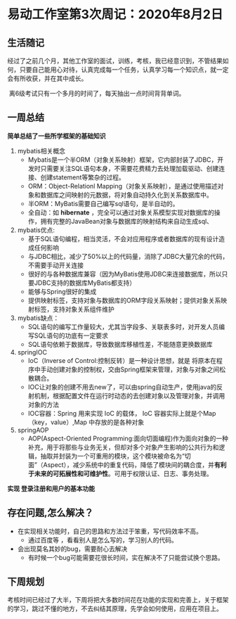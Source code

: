 # 易动工作室第3次周记：2020年8月2日

## 生活随记

​		经过了之前几个月，其他工作室的面试，训练，考核，我已经意识到，不管结果如何，只要自己能用心对待，认真完成每一个任务，认真学习每一个知识点，就一定会有所收获，并在其中成长。

​		离6级考试只有一个多月的时间了，每天抽出一点时间背背单词。

## 一周总结

**简单总结了一些所学框架的基础知识**

1. mybatis相关概念
   + Mybatis是一个半ORM（对象关系映射）框架，它内部封装了JDBC，开发时只需要关注SQL语句本身，不需要花费精力去处理加载驱动、创建连接、创建statement等繁杂的过程。
   + ORM：Object-Relationl Mapping（对象关系映射），是通过使用描述对象和数据库之间映射的元数据，将对象自动持久化到关系数据库中。
   + 半ORM：MyBatis需要自己编写sql语句，是半自动的。
   + 全自动：如 **hibernate** ，完全可以通过对象关系模型实现对数据库的操作，拥有完整的JavaBean对象与数据库的映射结构来自动生成sql、
2. mybatis优点:
   + 基于SQL语句编程，相当灵活，不会对应用程序或者数据库的现有设计造成任何影响
   + 与JDBC相比，减少了50%以上的代码量，消除了JDBC大量冗余的代码，不需要手动开关连接
   + 很好的与各种数据库兼容（因为MyBatis使用JDBC来连接数据库，所以只要JDBC支持的数据库MyBatis都支持）
   + 能够与Spring很好的集成
   + 提供映射标签，支持对象与数据库的ORM字段关系映射；提供对象关系映射标签，支持对象关系组件维护
3. mybatis缺点：
   + SQL语句的编写工作量较大，尤其当字段多、关联表多时，对开发人员编写SQL语句的功底有一定要求
   + SQL语句依赖于数据库，导致数据库移植性差，不能随意更换数据库
4. springIOC
   + IoC（Inverse of Control:控制反转）是一种设计思想，就是 将原本在程序中手动创建对象的控制权，交由Spring框架来管理，对象与对象之间松散耦合。
   + IOC让对象的创建不用去new了，可以由spring自动生产，使用java的反射机制，根据配置文件在运行时动态的去创建对象以及管理对象，并调用对象的方法
   + IOC容器：Spring 用来实现 IoC 的载体， IoC 容器实际上就是个Map（key，value）,Map 中存放的是各种对象
5. springAOP
   + AOP(Aspect-Oriented Programming:面向切面编程)作为面向对象的一种补充，用于将那些与业务无关，但却对多个对象产生影响的公共行为和逻辑，抽取并封装为一个可重用的模块，这个模块被命名为“切面”（Aspect），减少系统中的重复代码，降低了模块间的耦合度，并**有利于未来的可拓展性和可维护性**。可用于权限认证、日志、事务处理。

**实现 登录注册和用户的基本功能** 

## 存在问题,怎么解决？

+ 在实现相关功能时，自己的思路和方法过于笨重，写代码效率不高。
  + 通过百度等 ，看看别人是怎么写的，学习别人的代码。
+ 会出现莫名其妙的bug，需要耐心去解决
  + 有时候一个bug可能需要花很长时间，实在解决不了只能尝试换个思路。

## 下周规划

​		考核时间已经过了大半，下周将把大多数时间花在功能的实现和完善上，关于框架的学习，跳过不懂的地方，不去纠结其原理，先学会如何使用，应用在项目上。